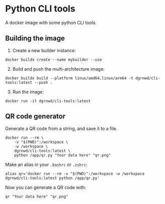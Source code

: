 # Python CLI tools

A docker image with some python CLI tools.

## Building the image

1. Create a new builder instance:

```shell
docker buildx create --name mybuilder --use
```

2. Build and push the multi-architecture image:

```shell
docker buildx build --platform linux/amd64,linux/arm64 -t dgrnwd/cli-tools:latest --push .
```

3. Run the image:

```shell
docker run -it dgrnwd/cli-tools:latest
```

## QR code generator

Generate a QR code from a string, and save it to a file.

```shell
docker run --rm \
    -v "$(PWD)":/workspace \
    -w /workspace \
    dgrnwd/cli-tools:latest \
    python /app/qr.py "Your data here" "qr.png"
```

Make an alias in your `.bashrc` or `.zshrc`:

```shell
alias qr='docker run --rm -v "$(PWD)":/workspace -w /workspace dgrnwd/cli-tools:latest python /app/qr.py'
```

Now you can generate a QR code with:

```shell
qr "Your data here" "qr.png"
```
